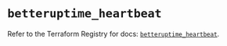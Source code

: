 # `betteruptime_heartbeat`

Refer to the Terraform Registry for docs: [`betteruptime_heartbeat`](https://registry.terraform.io/providers/betterstackhq/better-uptime/0.20.4/docs/resources/betteruptime_heartbeat).
